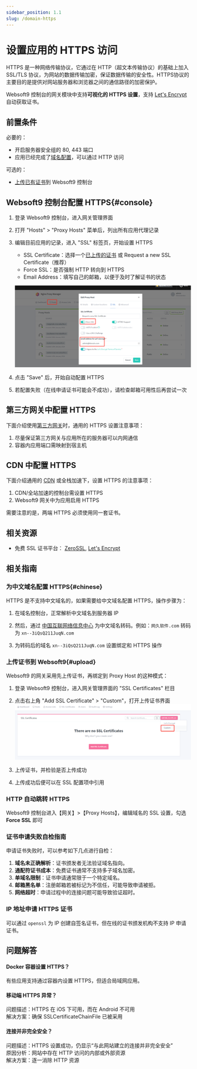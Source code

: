 ```yaml
---
sidebar_position: 1.1
slug: /domain-https
---
```


# 设置应用的 HTTPS 访问

HTTPS 是一种网络传输协议，它通过在 HTTP（超文本传输协议）的基础上加入 SSL/TLS 协议，为网站的数据传输加密，保证数据传输的安全性。HTTPS协议的主要目的是提供对网站服务器和浏览器之间的通信路径的加密保护。

Websoft9 控制台的网关模块中支持**可视化的 HTTPS 设置**，支持 [Let's Encrypt](https://letsencrypt.org/) 自动获取证书。   

## 前置条件

必要的：

- 开启服务器安全组的 80, 443 端口
- 应用已经完成了[域名配置](./appset-set.md)，可以通过 HTTP 访问

可选的：

- [上传已有证书](#upload)到 Websoft9 控制台

## Websoft9 控制台配置 HTTPS{#console}

1. 登录 Websoft9 控制台，进入网关管理界面

2. 打开 "Hosts" > "Proxy Hosts" 菜单后，列出所有应用代理记录

3. 编辑目前应用的记录，进入 "SSL" 标签页，开始设置 HTTPS

   - SSL Certificate：选择一个[已上传的证书](#upload) 或 Request a new SSL Certificate（推荐）
   - Force SSL：是否强制 HTTP 转向到 HTTPS
   - Email Address：填写自己的邮箱，以便于及时了解证书的状态

   ![](./assets/websoft9-gateway-setautohttps.png)

4. 点击 "Save" 后，开始自动配置 HTTPS

5. 若配置失败（在线申请证书可能会不成功），请检查邮箱可用性后再尝试一次

## 第三方网关中配置 HTTPS

下面介绍使用[第三方网关](./gateway-integration)时，通用的 HTTPS 设置注意事项：

1. 尽量保证第三方网关与应用所在的服务器可以内网通信
2. 容器内应用端口需映射到宿主机

## CDN 中配置 HTTPS

下面介绍通用的 [CDN](./gateway-cdn) 或全栈加速下，设置 HTTPS 的注意事项：

1. CDN/全站加速的控制台需设置 HTTPS
2. Websoft9 网关中为应用启用 HTTPS

需要注意的是，两端 HTTPS 必须使用同一套证书。


## 相关资源

- 免费 SSL 证书平台： [ZeroSSL](https://zerossl.com/), [Let's Encrypt](https://letsencrypt.org/) 

## 相关指南

### 为中文域名配置 HTTPS{#chinese}

HTTPS 是不支持中文域名的，如果需要给中文域名配置 HTTPS，操作步骤为：

1. 在域名控制台，正常解析中文域名到服务器 IP

2. 然后，通过 [中国互联网络信息中心](http://www.cnnic.cn/jczyfw/zwym/zgymzcjsy/201206/t20120612_26523.htm) 为中文域名转码。例如：`网久软件.com` 转码为 `xn--3iQsQ211JuqN.com`

3. 为转码后的域名 `xn--3iQsQ211JuqN.com` 设置绑定和 HTTPS 操作

### 上传证书到 Websoft9{#upload}

Websoft9 的网关采用先上传证书，再绑定到 Proxy Host 的这种模式：

1. 登录 Websoft9 控制台，进入网关管理界面的 "SSL Certificates" 栏目

2. 点击右上角 "Add SSL Certificate" > "Custom"，打开上传证书界面
   ![](./assets/websoft9-gateway-addcustomssl.png)

3. 上传证书，并检验是否上传成功

4. 上传成功后便可以在 SSL 配置项中引用

### HTTP 自动跳转 HTTPS

Websoft9 控制台进入【网关】>【Proxy Hosts】，编辑域名的 SSL 设置，勾选**Force SSL** 即可

### 证书申请失败自检指南

申请证书失败时，可以参考如下几点进行自检：

1. **域名未正确解析**：证书颁发者无法验证域名指向。
2. **通配符证书成本**：免费证书通常不支持多子域名加密。
3. **单域名限制**：证书申请通常限于一个特定域名。
4. **邮箱黑名单**：注册邮箱若被标记为不信任，可能导致申请被拒。
5. **网络超时**：申请过程中的连接问题可能导致验证超时。

### IP 地址申请 HTTPS 证书

可以通过 `openssl` 为 IP 创建自签名证书，但在线的证书颁发机构不支持 IP 申请证书。  

## 问题解答

#### Docker 容器设置 HTTPS？

有些应用支持通过容器内设置 HTTPS，但适合局域网应用。  

#### 移动端 HTTPS 异常？

问题描述：HTTPS 在 iOS 下可用，而在 Android 不可用    
解决方案：确保 SSLCertificateChainFile 已被采用

#### 连接并非完全安全？

问题描述：HTTPS 设置成功，仍显示“与此网站建立的连接并非完全安全”  
原因分析：网站中存在 HTTP 访问的内部或外部资源  
解决方案：逐一消除 HTTP 资源

